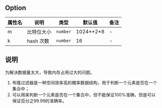 
## Option

| 属性名 | 说明 | 类型 | 默认值 | 备注 |
| --- | --- | --- | --- | --- |
| m | 比特位大小 | `number` | 1024*\*2\*8 | - |
| k | hash 次数 | `number` | 16 | - |

## 说明

为解决数据量太大，导致内存占用过大的问题。

1. 布隆过滤器是一种空间效率高的概率数据结构，用于判断一个元素是否在一个集合中；
2. 可以用来判断一个元素是否在一个集合中，但不能保证100%准确，但是可以保证百分之99.99的准确率。
